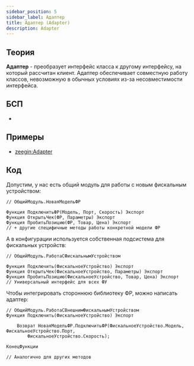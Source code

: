 ```yaml
---
sidebar_position: 5
sidebar_label: Адаптер
title: Адаптер (Adapter)
description: Adapter
---
```

## Теория
**Адаптер** - преобразует интерфейс класса к другому интерфейсу, на который рассчитан клиент. Адаптер обеспечивает совместную работу классов, невозможную в обычных условиях из-за несовместимости интерфейса.

## БСП
- 

## Примеры
- [zeegin:Adapter](https://github.com/zeegin/DesignPatterns/tree/master/Adapter)

## Код
Допустим, у нас есть общий модуль для работы с новым фискальным устройством:
```
// ОбщийМодуль.НоваяМодельФР

Функция ПодключитьФР(Модель, Порт, Скорость) Экспорт  
Функция ОткрытьЧек(ФР, Параметры) Экспорт
Функция ПробитьПозицию(ФР, Товар, Цена) Экспорт
// + другие специфичные методы работы конкретной модели ФР
```
A в конфигурации используется собственная подсистема для фискальных устройств:
```
// ОбщийМодуль.РаботаСФискальнымУстройством

Функция Подключить(ФискальноеУстройство) Экспорт
Функция ОткрытьЧек(ФискальноеУстройство, Параметры) Экспорт
Функция ПробитьПозицию(ФискальноеУстройство, Товар, Цена) Экспорт
// Универсальный интерфейс для всех ФУ
```
Чтобы интегрировать стороннюю библиотеку ФР, можно написать адаптер:
```
// ОбщийМодуль.РаботаСВнешнимФискальнымУстройством
Функция Подключить(ФискальноеУстройство) Экспорт  

    Возврат НоваяМодельФР.ПодключитьФР(ФискальноеУстройство.Модель, ФискальноеУстройство.Порт,
        ФискальноеУстройство.Скорость);

КонецФункции

// Аналогично для других методов
```
